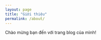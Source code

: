 ```yaml
---
layout: page
title: "Giới thiệu"
permalink: /about/
---
```


Chào mừng bạn đến với trang blog của mình!
